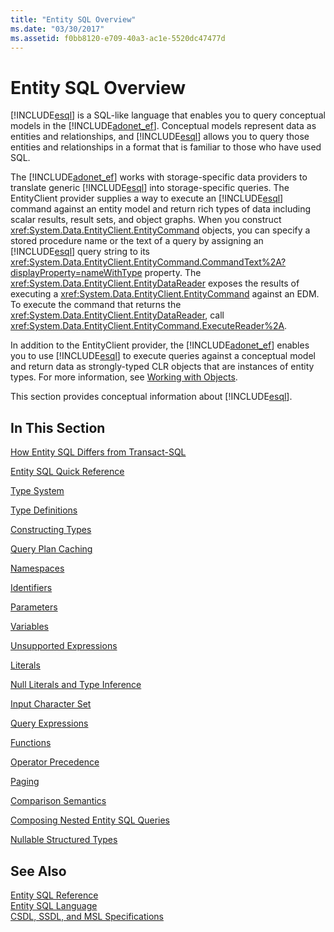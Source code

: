 ```yaml
---
title: "Entity SQL Overview"
ms.date: "03/30/2017"
ms.assetid: f0bb8120-e709-40a3-ac1e-5520dc47477d
---
```

# Entity SQL Overview
[!INCLUDE[esql](../../../../../../includes/esql-md.md)] is a SQL-like language that enables you to query conceptual models in the [!INCLUDE[adonet_ef](../../../../../../includes/adonet-ef-md.md)]. Conceptual models represent data as entities and relationships, and [!INCLUDE[esql](../../../../../../includes/esql-md.md)] allows you to query those entities and relationships in a format that is familiar to those who have used SQL.  
  
 The [!INCLUDE[adonet_ef](../../../../../../includes/adonet-ef-md.md)] works with storage-specific data providers to translate generic [!INCLUDE[esql](../../../../../../includes/esql-md.md)] into storage-specific queries. The EntityClient provider supplies a way to execute an [!INCLUDE[esql](../../../../../../includes/esql-md.md)] command against an entity model and return rich types of data including scalar results, result sets, and object graphs. When you construct <xref:System.Data.EntityClient.EntityCommand> objects, you can specify a stored procedure name or the text of a query by assigning an [!INCLUDE[esql](../../../../../../includes/esql-md.md)] query string to its <xref:System.Data.EntityClient.EntityCommand.CommandText%2A?displayProperty=nameWithType> property. The <xref:System.Data.EntityClient.EntityDataReader> exposes the results of executing a <xref:System.Data.EntityClient.EntityCommand> against an EDM. To execute the command that returns the <xref:System.Data.EntityClient.EntityDataReader>, call <xref:System.Data.EntityClient.EntityCommand.ExecuteReader%2A>.  
  
 In addition to the EntityClient provider, the [!INCLUDE[adonet_ef](../../../../../../includes/adonet-ef-md.md)] enables you to use [!INCLUDE[esql](../../../../../../includes/esql-md.md)] to execute queries against a conceptual model and return data as strongly-typed CLR objects that are instances of entity types. For more information, see [Working with Objects](../../../../../../docs/framework/data/adonet/ef/working-with-objects.md).  
  
 This section provides conceptual information about [!INCLUDE[esql](../../../../../../includes/esql-md.md)].  
  
## In This Section  
 [How Entity SQL Differs from Transact-SQL](../../../../../../docs/framework/data/adonet/ef/language-reference/how-entity-sql-differs-from-transact-sql.md)  
  
 [Entity SQL Quick Reference](../../../../../../docs/framework/data/adonet/ef/language-reference/entity-sql-quick-reference.md)  
  
 [Type System](../../../../../../docs/framework/data/adonet/ef/language-reference/type-system-entity-sql.md)  
  
 [Type Definitions](../../../../../../docs/framework/data/adonet/ef/language-reference/type-definitions-entity-sql.md)  
  
 [Constructing Types](../../../../../../docs/framework/data/adonet/ef/language-reference/constructing-types-entity-sql.md)  
  
 [Query Plan Caching](../../../../../../docs/framework/data/adonet/ef/language-reference/query-plan-caching-entity-sql.md)  
  
 [Namespaces](../../../../../../docs/framework/data/adonet/ef/language-reference/namespaces-entity-sql.md)  
  
 [Identifiers](../../../../../../docs/framework/data/adonet/ef/language-reference/identifiers-entity-sql.md)  
  
 [Parameters](../../../../../../docs/framework/data/adonet/ef/language-reference/parameters-entity-sql.md)  
  
 [Variables](../../../../../../docs/framework/data/adonet/ef/language-reference/variables-entity-sql.md)  
  
 [Unsupported Expressions](../../../../../../docs/framework/data/adonet/ef/language-reference/unsupported-expressions-entity-sql.md)  
  
 [Literals](../../../../../../docs/framework/data/adonet/ef/language-reference/literals-entity-sql.md)  
  
 [Null Literals and Type Inference](../../../../../../docs/framework/data/adonet/ef/language-reference/null-literals-and-type-inference-entity-sql.md)  
  
 [Input Character Set](../../../../../../docs/framework/data/adonet/ef/language-reference/input-character-set-entity-sql.md)  
  
 [Query Expressions](../../../../../../docs/framework/data/adonet/ef/language-reference/query-expressions-entity-sql.md)  
  
 [Functions](../../../../../../docs/framework/data/adonet/ef/language-reference/functions-entity-sql.md)  
  
 [Operator Precedence](../../../../../../docs/framework/data/adonet/ef/language-reference/operator-precedence-entity-sql.md)  
  
 [Paging](../../../../../../docs/framework/data/adonet/ef/language-reference/paging-entity-sql.md)  
  
 [Comparison Semantics](../../../../../../docs/framework/data/adonet/ef/language-reference/comparison-semantics-entity-sql.md)  
  
 [Composing Nested Entity SQL Queries](../../../../../../docs/framework/data/adonet/ef/language-reference/composing-nested-entity-sql-queries.md)  
  
 [Nullable Structured Types](../../../../../../docs/framework/data/adonet/ef/language-reference/nullable-structured-types-entity-sql.md)  
  
## See Also  
 [Entity SQL Reference](../../../../../../docs/framework/data/adonet/ef/language-reference/entity-sql-reference.md)  
 [Entity SQL Language](../../../../../../docs/framework/data/adonet/ef/language-reference/entity-sql-language.md)  
 [CSDL, SSDL, and MSL Specifications](../../../../../../docs/framework/data/adonet/ef/language-reference/csdl-ssdl-and-msl-specifications.md)
